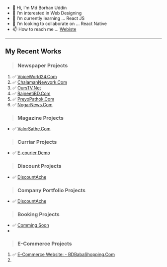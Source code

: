 - 👋 Hi, I’m Md Borhan Uddin
- 👀 I’m interested in Web Designing
- 🌱 I’m currently learning ... React JS
- 💞️ I’m looking to collaborate on ... React Native
- 📫 How to reach me ... [Webiste](https://www.mdborhanuddin.com)

---
My Recent Works
---
> ### Newspaper Projects

1. ✅ [VoiceWorld24.Com](https://www.voiceworld24.com)
2. ✅ [ChalamanNewyork.Com](https://www.chalamannewyork.com)
3. ✅ [OursTV.Net](https://www.ourstv.net)
4. ✅ [RajneetiBD.Com](https://www.rajneetibd.com)
5. ✅ [PreyoPathok.Com](https://preyopathok.com/)
6. ✅ [NogarNews.Com](https://nagornews.com/)

> ### Magazine Projects
* ✅ [ValorSathe.Com](https://valorsathe.com/)


> ### Curriar Projects
* ✅ [E-courier Demo](https://courier.mdborhanuddin.com/)

> ### Discount Projects
* ✅ [DiscountAche](https://discountache.com/)

> ### Company Portfolio Projects
* ✅ [DiscountAche](https://navieasoft.com/)

> ### Booking Projects
* ✅ [Comming Soon](#)
* 
> ### E-Commerce Projects

1. ✅ [E-Commerce Website: - BDBabaShopping.Com](https://bdbabashopping.com)
2. 

<!---
borhan365/borhan365 is a ✨ special ✨ repository because its `README.md` (this file) appears on your GitHub profile.
You can click the Preview link to take a look at your changes.
--->
